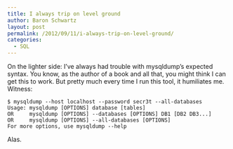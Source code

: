 ```yaml
---
title: I always trip on level ground
author: Baron Schwartz
layout: post
permalink: /2012/09/11/i-always-trip-on-level-ground/
categories:
  - SQL
---
```

On the lighter side: I&#8217;ve always had trouble with mysqldump&#8217;s expected syntax. You know, as the author of a book and all that, you might think I can get this to work. But pretty much every time I run this tool, it humiliates me. Witness:

    
    $ mysqldump --host localhost --password secr3t --all-databases
    Usage: mysqldump [OPTIONS] database [tables]
    OR     mysqldump [OPTIONS] --databases [OPTIONS] DB1 [DB2 DB3...]
    OR     mysqldump [OPTIONS] --all-databases [OPTIONS]
    For more options, use mysqldump --help
    

Alas.